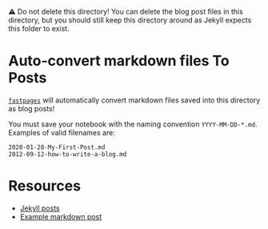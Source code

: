 ⚠️ Do not delete this directory!  You can delete the blog post files in this directory, but you should still keep this directory around as Jekyll expects this folder to exist.

# Auto-convert markdown files To Posts

[`fastpages`](https://github.com/fastai/fastpages) will automatically convert markdown files saved into this directory as blog posts!

You must save your notebook with the naming convention `YYYY-MM-DD-*.md`.  Examples of valid filenames are:

```shell
2020-01-28-My-First-Post.md
2012-09-12-how-to-write-a-blog.md
```

# Resources

- [Jekyll posts](https://jekyllrb.com/docs/posts/)
- [Example markdown post](https://github.com/fastai/fastpages/blob/master/_posts/2020-01-14-test-markdown-post.md)
